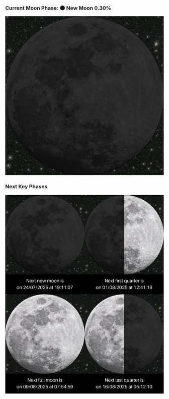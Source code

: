 ### Current Moon Phase: 🌑 New Moon 0.30%
![Moon Phase](moonphase.png)
### Next Key Phases
![Gallery](gallery.png)